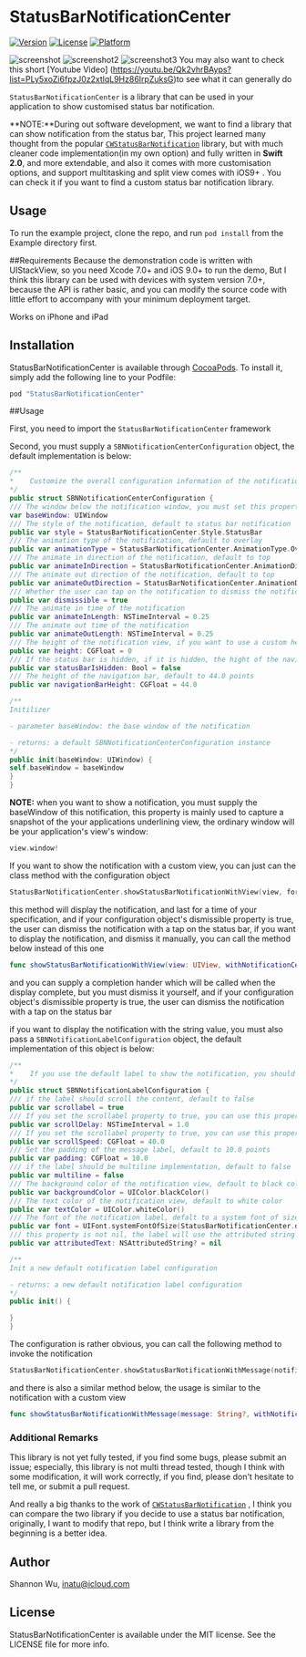 # StatusBarNotificationCenter

[![Version](https://img.shields.io/cocoapods/v/StatusBarNotificationCenter.svg?style=flat)](http://cocoapods.org/pods/StatusBarNotificationCenter)
[![License](https://img.shields.io/cocoapods/l/StatusBarNotificationCenter.svg?style=flat)](http://cocoapods.org/pods/StatusBarNotificationCenter)
[![Platform](https://img.shields.io/cocoapods/p/StatusBarNotificationCenter.svg?style=flat)](http://cocoapods.org/pods/StatusBarNotificationCenter)

![screenshot](screenshots/screenshot.png)
![screenshot2](screenshots/screenshot2.png)
![screenshot3](screenshots/screenshot3.png)
You may also want to check this short  [Youtube Video] (https://youtu.be/Qk2vhrBAyps?list=PLy5xoZi6fpzJ0z2xtlqL9Hz86IrpZuksG)to see what it can generally do

`StatusBarNotificationCenter` is a library that can be used in your application to show customised status bar notification.

**NOTE:**During out software development, we want to find a library that can show notification from the status bar,  This project learned many thought from  the popular [`CWStatusBarNotification`](https://github.com/cezarywojcik/CWStatusBarNotification)  library, but with much cleaner code implementation(in my own option) and fully written in **Swift 2.0**,  and more extendable, and also it comes with more customisation options, and support multitasking and split view comes with iOS9+ . You can check it if you want to find a custom status bar notification library.

## Usage

To run the example project, clone the repo, and run `pod install` from the Example directory first.

##Requirements
Because the demonstration code is written with UIStackView, so you need Xcode 7.0+ and iOS 9.0+ to run the demo, But I think this library can be used with devices with system version 7.0+, because the API is rather basic, and you can modify the source code with little effort to accompany with your minimum deployment target.

Works on iPhone and iPad

## Installation

StatusBarNotificationCenter is available through [CocoaPods](http://cocoapods.org). To install
it, simply add the following line to your Podfile:

```ruby
pod "StatusBarNotificationCenter"
```
##Usage

First, you need to import the `StatusBarNotificationCenter` framework

Second, you must supply a `SBNNotificationCenterConfiguration` object, the default implementation is below:

```swift
/**
*    Customize the overall configuration information of the notification, most of the property's default value is OK for most circumstance, but you can customize it if you want
*/
public struct SBNNotificationCenterConfiguration {
/// The window below the notification window, you must set this property, or the notification will not work correctly
var baseWindow: UIWindow
/// The style of the notification, default to status bar notification
public var style = StatusBarNotificationCenter.Style.StatusBar
/// The animation type of the notification, default to overlay
public var animationType = StatusBarNotificationCenter.AnimationType.Overlay
/// The animate in direction of the notification, default to top
public var animateInDirection = StatusBarNotificationCenter.AnimationDirection.Top
/// The animate out direction of the notification, default to top
public var animateOutDirection = StatusBarNotificationCenter.AnimationDirection.Top
/// Whether the user can tap on the notification to dismiss the notification, default to true
public var dismissible = true
/// The animate in time of the notification
public var animateInLength: NSTimeInterval = 0.25
/// The animate out time of the notification
public var animateOutLength: NSTimeInterval = 0.25
/// The height of the notification view, if you want to use a custom height, set the style of the notification to custom, or it will use the status bar and navigation bar height
public var height: CGFloat = 0
/// If the status bar is hidden, if it is hidden, the hight of the navigation style notification height is the height of the navigation bar, default to false
public var statusBarIsHidden: Bool = false
/// The height of the navigation bar, default to 44.0 points
public var navigationBarHeight: CGFloat = 44.0

/**
Initilizer

- parameter baseWindow: the base window of the notification

- returns: a default SBNNotificationCenterConfiguration instance
*/
public init(baseWindow: UIWindow) {
self.baseWindow = baseWindow
}
}
```

**NOTE:** when you want to show a notification, you must supply the baseWindow of this notification,  this property is mainly used to capture a snapshot of the your applications underlining view, the ordinary window will be your application's  view's window:
```swift
view.window!
```

If you want to show the notification with a custom view, you can just can the class method with the configuration object
```swift
StatusBarNotificationCenter.showStatusBarNotificationWithView(view, forDuration: NSTimeInterval(durationSlider.value), withNotificationCenterConfiguration: notificationCenterConfiguration)
```
this method will display the notification, and last for a time of your specification, and if your configuration object's dismissible property is true, the user can dismiss the notification with a tap on the status bar, if you want to display the notification, and dismiss it manually, you can call the method below instead of this one
```swift
func showStatusBarNotificationWithView(view: UIView, withNotificationCenterConfiguration notificationCenterConfiguration: SBNNotificationCenterConfiguration, whenComplete completionHandler: Void -> Void)
```
and you can supply a completion hander which will be called when the  display complete, but you must dismiss it yourself, and if your configuration object's dismissible property is true, the user can dismiss the notification with a tap on the status bar

if you want to display the notification with the string value, you must also pass a `SBNNotificationLabelConfiguration` object, the default implementation of this object is below:
```swift
/**
*    If you use the default label to show the notification, you should send a customized configuration struct, the dufault implementation is a nonscrollabel label, with one line to show the information
*/
public struct SBNNotificationLabelConfiguration {
/// if the label should scroll the content, default to false
public var scrollabel = true
/// If you set the scrollabel property to true, you can use this property to customize the scroll delay, default delay is 1 second
public var scrollDelay: NSTimeInterval = 1.0
/// If you set the scrollabel property to true, you can use this property to customize the scroll speed, default speed is 40 points per second
public var scrollSpeed: CGFloat = 40.0
/// Set the padding of the message label, default to 10.0 points
public var padding: CGFloat = 10.0
/// if the label should be multiline implementation, default to false
public var multiline = false
/// The background color of the notification view, default to black color
public var backgroundColor = UIColor.blackColor()
/// The text color of the notification view, default to white color
public var textColor = UIColor.whiteColor()
/// The font of the notification label, defalt to a system font of size 14.0, if you pass the attributed string, this property will be ignored
public var font = UIFont.systemFontOfSize(StatusBarNotificationCenter.defaultMessageLabelFontSize)
/// this property is not nil, the label will use the attributed string to show the message
public var attributedText: NSAttributedString? = nil

/**
Init a new default notification label configuration

- returns: a new default notification label configuration
*/
public init() {

}
}
```
The configuration is rather obvious, you can call the following method to invoke the notification
```swift
StatusBarNotificationCenter.showStatusBarNotificationWithMessage(notificationTextField.text, forDuration: NSTimeInterval(durationSlider.value), withNotificationCenterConfiguration: notificationCenterConfiguration, andNotificationLabelConfiguration: notificationLabelConfiguration)
```
and there is also a similar method below, the usage is similar to the notification with a custom view
```swift
func showStatusBarNotificationWithMessage(message: String?, withNotificationCenterConfiguration notificationCenterConfiguration: SBNNotificationCenterConfiguration, andNotificationLabelConfiguration notificationLabelConfiguration: SBNNotificationLabelConfiguration, whenComplete completionHandler: Void -> Void)
```
### Additional Remarks
This library is not yet fully tested, if you find some bugs, please submit an issue; especially, this library is not multi thread tested, though I think with some modification, it will work correctly, if you find, please don't hesitate to tell me, or submit a pull request.

And really a big thanks to the work of  [`CWStatusBarNotification`](https://github.com/cezarywojcik/CWStatusBarNotification) , I think you can compare the two library if you decide to use a status bar notification, originally, I want to modify that repo, but I think write a library from the beginning is a better idea.

## Author

Shannon Wu, inatu@icloud.com

## License

StatusBarNotificationCenter is available under the MIT license. See the LICENSE file for more info.
